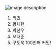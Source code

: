 ![image description](https://capsule-render.vercel.app/api?type=venom&height=300&color=A4DACD&text=CHEAT%20KEY&fontColor=1E3D46&fontSize=70&descAlign=50&descAlignY=50&fontAlignY=50&reversal=false&textBg=false&rotate=0&strokeWidth=0&section=header&fontAlign=50)
1. 최민 
2. 황채현
3. 박선우 
4. 오태준
5. 구도욱
100번째 커밋!
